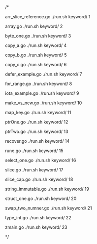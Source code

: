 /*

 arr_slice_reference.go
 ./run.sh keyword/ 1

 array.go
 ./run.sh keyword/ 2

 byte_one.go
 ./run.sh keyword/ 3

 copy_a.go
 ./run.sh keyword/ 4

 copy_b.go
 ./run.sh keyword/ 5

 copy_c.go
 ./run.sh keyword/ 6

 defer_example.go
 ./run.sh keyword/ 7

 for_range.go
 ./run.sh keyword/ 8

 iota_example.go
 ./run.sh keyword/ 9

 make_vs_new.go
 ./run.sh keyword/ 10

 map_key.go
 ./run.sh keyword/ 11

 ptrOne.go
 ./run.sh keyword/ 12

 ptrTwo.go
 ./run.sh keyword/ 13

 recover.go
 ./run.sh keyword/ 14

 rune.go
 ./run.sh keyword/ 15

 select_one.go
 ./run.sh keyword/ 16

 slice.go
 ./run.sh keyword/ 17

 slice_cap.go
 ./run.sh keyword/ 18

 string_immutable.go
 ./run.sh keyword/ 19

 struct_one.go
 ./run.sh keyword/ 20

 swap_two_numner.go
 ./run.sh keyword/ 21

 type_int.go
 ./run.sh keyword/ 22

 zmain.go
 ./run.sh keyword/ 23

*/
